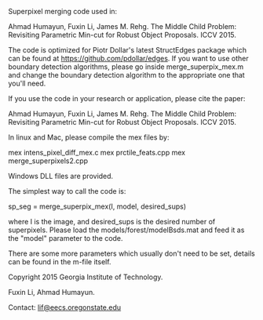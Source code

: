 Superpixel merging code used in:

Ahmad Humayun, Fuxin Li, James M. Rehg. The Middle Child Problem: Revisiting Parametric Min-cut for Robust Object Proposals. ICCV 2015. 

The code is optimized for Piotr Dollar's latest StructEdges package which can be found at https://github.com/pdollar/edges. If you want to use other boundary detection algorithms, please go inside merge_superpix_mex.m and change the boundary detection algorithm to the appropriate one that you'll need.

If you use the code in your research or application, please cite the paper:

Ahmad Humayun, Fuxin Li, James M. Rehg. The Middle Child Problem: Revisiting Parametric Min-cut for Robust Object Proposals. ICCV 2015. 

In linux and Mac, please compile the mex files by:

mex intens_pixel_diff_mex.c
mex prctile_feats.cpp
mex merge_superpixels2.cpp

Windows DLL files are provided.

The simplest way to call the code is:

sp_seg = merge_superpix_mex(I, model, desired_sups)

where I is the image, and desired_sups is the desired number of superpixels. Please load the models/forest/modelBsds.mat and feed it as the "model" parameter to the code.

There are some more parameters which usually don't need to be set, details can be found in the m-file itself.

Copyright 2015 Georgia Institute of Technology.

Fuxin Li, Ahmad Humayun.

Contact: lif@eecs.oregonstate.edu